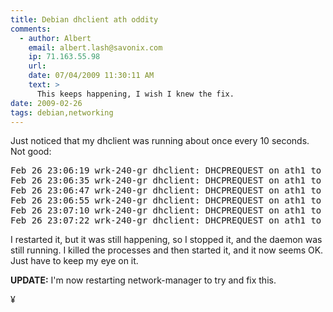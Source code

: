 ```yaml
---
title: Debian dhclient ath oddity 
comments:
  - author: Albert
    email: albert.lash@savonix.com
    ip: 71.163.55.98
    url:
    date: 07/04/2009 11:30:11 AM
    text: >
      This keeps happening, I wish I knew the fix.
date: 2009-02-26
tags: debian,networking
---
```

Just noticed that my dhclient was running about once every 10 seconds. Not good:

<pre class="sh_log">Feb 26 23:06:19 wrk-240-gr dhclient: DHCPREQUEST on ath1 to 192.168.1.1 port 67
Feb 26 23:06:35 wrk-240-gr dhclient: DHCPREQUEST on ath1 to 192.168.1.1 port 67
Feb 26 23:06:47 wrk-240-gr dhclient: DHCPREQUEST on ath1 to 192.168.1.1 port 67
Feb 26 23:06:55 wrk-240-gr dhclient: DHCPREQUEST on ath1 to 192.168.1.1 port 67
Feb 26 23:07:10 wrk-240-gr dhclient: DHCPREQUEST on ath1 to 192.168.1.1 port 67
Feb 26 23:07:22 wrk-240-gr dhclient: DHCPREQUEST on ath1 to 192.168.1.1 port 67
</pre>

I restarted it, but it was still happening, so I stopped it, and the daemon was still running. I killed the processes and then started it, and it now seems OK. Just have to keep my eye on it.

<b>UPDATE:</b> I'm now restarting network-manager to try and fix this.

¥

